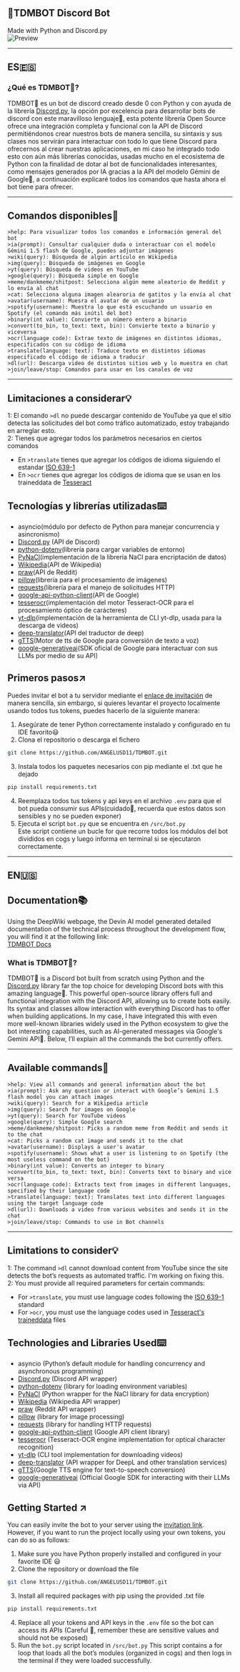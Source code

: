## **💠TDMBOT Discord Bot**  
Made with Python and Discord.py  
![Preview](images/2025-04-17_17-42.png)

---

## ES🇪🇸  
### ¿Qué es TDMBOT💠?  
TDMBOT💠 es un bot de discord creado desde 0 con Python y con ayuda de la librería [Discord.py](https://discordpy.readthedocs.io/en/stable/), la opción por excelencia para desarrollar bots de discord con este maravilloso lenguaje🐍, esta potente librería Open Source ofrece una integración completa y funcional con la API de Discord permitiéndonos crear nuestros bots de manera sencilla, su sintaxis y sus clases nos servirán para interactuar con todo lo que tiene Discord para ofrecernos al crear nuestras aplicaciones, en mi caso he integrado todo esto con aún más librerías conocidas, usadas mucho en el ecosistema de Python con la finalidad de dotar al bot de funcionalidades interesantes, como mensajes generados por IA gracias a la API del modelo Gémini de Google🧠, a continuación explicaré todos los comandos que hasta ahora el bot tiene para ofrecer.  

---

## Comandos disponibles📝    

```
>help: Para visualizar todos los comandos e información general del bot
>ia(prompt): Consultar cualquier duda o interactuar con el modelo Gémini 1.5 flash de Google, puedes adjuntar imágenes
>wiki(query): Búsqueda de algún artículo en Wikipedia
>img(query): Búsqueda de imágenes en Google
>yt(query): Búsqueda de videos en YouTube
>google(query): Búsqueda simple en Google
>meme/dankmeme/shitpost: Selecciona algún meme aleatorio de Reddit y lo envía al chat
>cat: Selecciona alguna imagen alearoria de gatitos y la envía al chat
>avatar(username): Muesra el avatar de un usuario
>spotify(username): Muestra lo que está escuchando un usuario en Spotify (el comando más inútil del bot)
>binary(int value): Convierte un número entero a binario
>convert(to_bin, to_text: text, bin): Convierte texto a binario y viceversa
>ocr(language code): Extrae texto de imágenes en distintos idiomas, especificados con su código de idioma
>translate(language: text): Traduce texto en distintos idiomas especificado el código de idioma a traducir
>dl(url): Descarga video de distintos sitios web y lo muestra en chat
>join/leave/stop: Comandos para usar en los canales de voz
```


---


## Limitaciones a considerar💡  
1: El comando ```>dl``` no puede descargar contenido de YouTube ya que el sitio detecta las solicitudes del bot como tráfico automatizado, estoy trabajando en arreglar esto.   
2: Tienes que agregar todos los parámetros necesarios en ciertos comandos  
- En ```>translate``` tienes que agregar los códigos de idioma siguiendo el estandar [ISO 639-1](https://es.wikipedia.org/wiki/ISO_639-1)
- En ```>ocr``` tienes que agregar los códigos de idioma que se usan en los traineddata de [Tesseract](https://github.com/tesseract-ocr/tessdata)

## Tecnologías y librerías utilizadas⌨️  
- asyncio(módulo por defecto de Python para manejar concurrencia y asincronismo)
- [Discord.py](https://pypi.org/project/discord.py/) (API de Discord)
- [python-dotenv](https://pypi.org/project/python-dotenv/)(librería para cargar variables de entorno)
- [PyNaCl](https://pypi.org/project/PyNaCl/)(implementación de la librería NaCl para encriptación de datos)
- [Wikipedia](https://pypi.org/project/wikipedia/)(API de Wikipedia)
- [praw](https://pypi.org/project/praw/)(API de Reddit)
- [pillow](https://pypi.org/project/pillow/)(librería para el procesamiento de imágenes)
- [requests](https://pypi.org/project/requests/)(librería para el manejo de solicitudes HTTP)
- [google-api-python-client](https://pypi.org/project/google-api-python-client/)(API de Google)
- [tesserocr](https://pypi.org/project/tesserocr/)(implementación del motor Tesseract-OCR para el procesamiento óptico de carácteres)
- [yt-dlp](https://pypi.org/project/yt-dlp/)(implementación de la herramienta de CLI yt-dlp, usada para la descarga de videos)
- [deep-translator](https://pypi.org/project/deep-translator/)(API del traductor de deep)
- [gTTS](https://pypi.org/project/gTTS/)(Motor de tts de Google para conversión de texto a voz)
- [google-generativeai](https://pypi.org/project/google-generativeai/)(SDK oficial de Google para interactuar con sus LLMs por medio de su API)

## Primeros pasos↗️  
Puedes invitar el bot a tu servidor mediante el [enlace de invitación](https://discord.com/oauth2/authorize?client_id=1367861699683549276) de manera sencilla, sin embargo, si quieres levantar el proyecto localmente usando todos tus tokens, puedes hacerlo de la siguiente manera:  
1. Asegúrate de tener Python correctamente instalado y configurado en tu IDE favorito😃  
2. Clona el repositorio o descarga el fichero
```bash
git clone https://github.com/ANGELUSD11/TDMBOT.git
```  
3. Instala todos los paquetes necesarios con pip mediante el .txt que he dejado
```bash
pip install requirements.txt
```  
4. Reemplaza todos tus tokens y api keys en el archivo ```.env``` para que el bot pueda consumir sus APIs(cuidado👀, recuerda que estos datos son sensibles y no se pueden exponer)  
5. Ejecuta el script ```bot.py``` que se encuentra en ```/src/bot.py```  
Este script contiene un bucle for que recorre todos los módulos del bot divididos en cogs y luego informa en terminal si se ejecutaron correctamente.


---

## EN🇺🇸  
## Documentation📚  
Using the DeepWiki webpage, the Devin AI model generated detailed documentation of the technical process throughout the development flow, you will find it at the following link:  
[TDMBOT Docs](https://deepwiki.com/ANGELUSD11/TDMBOT)  
### What is TDMBOT💠?
TDMBOT💠 is a Discord bot built from scratch using Python and the [Discord.py](https://discordpy.readthedocs.io/en/stable/) library far the top choice for developing Discord bots with this amazing language🐍. This powerful open-source library offers full and functional integration with the Discord API, allowing us to create bots easily. Its syntax and classes allow interaction with everything Discord has to offer when building applications.
In my case, I have integrated this with even more well-known libraries widely used in the Python ecosystem to give the bot interesting capabilities, such as AI-generated messages via Google's Gemini API🧠. Below, I’ll explain all the commands the bot currently offers.

---

## Available commands📝

```
>help: View all commands and general information about the bot
>ia(prompt): Ask any question or interact with Google’s Gemini 1.5 flash model you can attach images
>wiki(query): Search for a Wikipedia article
>img(query): Search for images on Google
>yt(query): Search for YouTube videos
>google(query): Simple Google search
>meme/dankmeme/shitpost: Picks a random meme from Reddit and sends it to the chat
>cat: Picks a random cat image and sends it to the chat
>avatar(username): Displays a user's avatar
>spotify(username): Shows what a user is listening to on Spotify (the most useless command on the bot)
>binary(int value): Converts an integer to binary
>convert(to_bin, to_text: text, bin): Converts text to binary and vice versa
>ocr(language code): Extracts text from images in different languages, specified by their language code
>translate(language: text): Translates text into different languages using the target language code
>dl(url): Downloads a video from various websites and sends it in the chat
>join/leave/stop: Commands to use in Bot channels
```


---


## Limitations to consider💡
1: The command ```>dl``` cannot download content from YouTube since the site detects the bot’s requests as automated traffic. I'm working on fixing this.  
2: You must provide all required parameters for certain commands:
- For ```>translate```, you must use language codes following the [ISO 639-1](https://en.wikipedia.org/wiki/ISO_639-1) standard
- For ```>ocr```, you must use the language codes used in [Tesseract's traineddata](https://github.com/tesseract-ocr/tessdata) files

## Technologies and Libraries Used⌨️  
- asyncio (Python’s default module for handling concurrency and asynchronous programming)
- [Discord.py](https://pypi.org/project/discord.py/) (Discord API wrapper)
- [python-dotenv](https://pypi.org/project/python-dotenv/) (library for loading environment variables)
- [PyNaCl](https://pypi.org/project/python-dotenv/) (Python wrapper for the NaCl library for data encryption)
- [Wikipedia](https://pypi.org/project/wikipedia/) (Wikipedia API wrapper)  
- [praw](https://pypi.org/project/praw/) (Reddit API wrapper)
- [pillow](https://pypi.org/project/pillow/) (library for image processing)
- [requests](https://pypi.org/project/requests/) (library for handling HTTP requests)  
- [google-api-python-client](https://pypi.org/project/google-api-python-client/) (Google API client library)  
- [tesserocr](https://pypi.org/project/tesserocr/) (Tesseract-OCR engine implementation for optical character recognition)  
- [yt-dlp](https://pypi.org/project/yt-dlp/) (CLI tool implementation for downloading videos)  
- [deep-translator](https://pypi.org/project/deep-translator/) (API wrapper for DeepL and other translation services)
- [gTTS](https://pypi.org/project/gTTS/)(Google TTS engine for text-to-speech conversion)
- [google-generativeai](https://pypi.org/project/google-generativeai/) (Official Google SDK for interacting with their LLMs via API)

## Getting Started ↗️  
You can easily invite the bot to your server using the [invitation link](https://discord.com/oauth2/authorize?client_id=1367861699683549276).  
However, if you want to run the project locally using your own tokens, you can do so as follows:  

1. Make sure you have Python properly installed and configured in your favorite IDE 😃  
2. Clone the repository or download the file  
```bash
git clone https://github.com/ANGELUSD11/TDMBOT.git
```
3. Install all required packages with pip using the provided .txt file
```bash
pip install requirements.txt
```  
4. Replace all your tokens and API keys in the ```.env``` file so the bot can access its APIs
(Careful 👀, remember these are sensitive values and should not be exposed)
5. Run the ```bot.py``` script located in ```/src/bot.py```
This script contains a for loop that loads all the bot’s modules (organized in cogs) and then logs in the terminal if they were loaded successfully.
